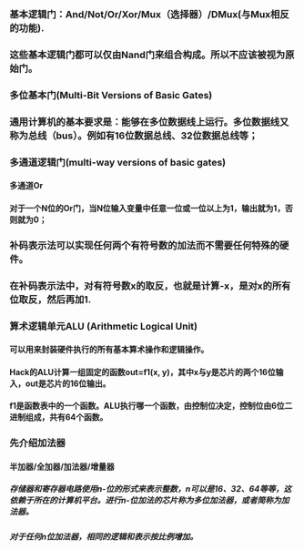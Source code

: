 ### 基本逻辑门：And/Not/Or/Xor/Mux（选择器）/DMux(与Mux相反的功能).
### 这些基本逻辑门都可以仅由Nand门来组合构成。所以不应该被视为原始门。

### 多位基本门(Multi-Bit Versions of Basic Gates)
### 通用计算机的基本要求是：能够在多位数据线上运行。多位数据线又称为总线（bus）。例如有16位数据总线、32位数据总线等；

### 多通道逻辑门(multi-way versions of basic gates)
#### 多通道Or
#### 对于一个N位的Or门，当N位输入变量中任意一位或一位以上为1，输出就为1，否则就为0；

### 补码表示法可以实现任何两个有符号数的加法而不需要任何特殊的硬件。
### 在补码表示法中，对有符号数x的取反，也就是计算-x，是对x的所有位取反，然后再加1.

### 算术逻辑单元ALU (Arithmetic Logical Unit)
#### 可以用来封装硬件执行的所有基本算术操作和逻辑操作。
#### Hack的ALU计算一组固定的函数out=f1(x, y)，其中x与y是芯片的两个16位输入，out是芯片的16位输出。
#### f1是函数表中的一个函数。ALU执行哪一个函数，由控制位决定，控制位由6位二进制组成，共有64个函数。

### 先介绍加法器
#### 半加器/全加器/加法器/增量器
##### 存储器和寄存器电路使用n-位的形式来表示整数，n可以是16、32、64等等，这依赖于所在的计算机平台。进行n-位加法的芯片称为多位加法器，或者简称为加法器。
##### 对于任何n位加法器，相同的逻辑和表示按比例增加。